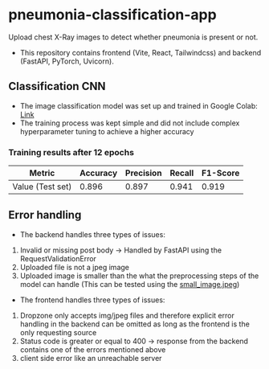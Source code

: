 # pneumonia-classification-app
Upload chest X-Ray images to detect whether pneumonia is present or not.

- This repository contains frontend (Vite, React, Tailwindcss) and backend (FastAPI, PyTorch, Uvicorn).

## Classification CNN
- The image classification model was set up and trained in Google Colab: [Link](https://colab.research.google.com/drive/1cBqllqL3fBAf7ld-i8U4AgLM-oNhNzRN?usp=sharing)
- The training process was kept simple and did not include complex hyperparameter tuning to achieve a higher accuracy

### Training results after 12 epochs

| Metric           | Accuracy | Precision | Recall | F1-Score |
|------------------|----------|-----------|--------|----------|
| Value (Test set) | 0.896    | 0.897     | 0.941  | 0.919    |

## Error handling
- The backend handles three types of issues:
1. Invalid or missing post body -> Handled by FastAPI using the RequestValidationError
2. Uploaded file is not a jpeg image
3. Uploaded image is smaller than the what the preprocessing steps of the model can handle (This can be tested using the [small_image.jpeg](images/small_image.jpeg))

- The frontend handles three types of issues:
1. Dropzone only accepts img/jpeg files and therefore explicit error handling in the backend can be omitted as long as the frontend is the only requesting source
2. Status code is greater or equal to 400 -> response from the backend contains one of the errors mentioned above
3. client side error like an unreachable server
